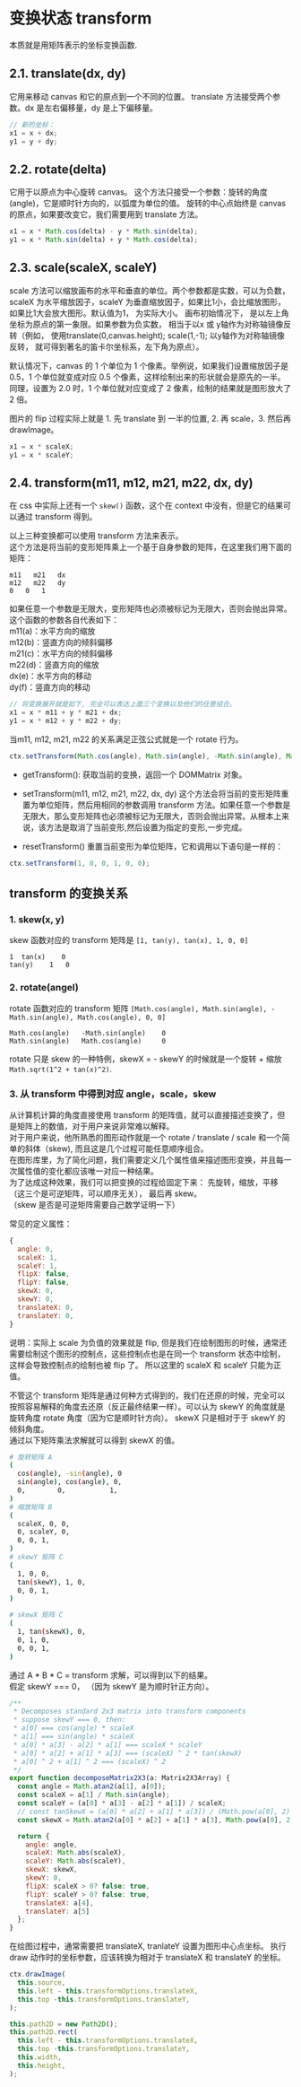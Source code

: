 # 变换状态 transform       
本质就是用矩阵表示的坐标变换函数.   

## 2.1. translate(dx, dy)
它用来移动 canvas 和它的原点到一个不同的位置。 
translate 方法接受两个参数。dx 是左右偏移量，dy 是上下偏移量。  
```js
// 新的坐标：
x1 = x + dx;
y1 = y + dy;
```

## 2.2. rotate(delta)
它用于以原点为中心旋转 canvas。
这个方法只接受一个参数：旋转的角度(angle)，它是顺时针方向的，以弧度为单位的值。
旋转的中心点始终是 canvas 的原点，如果要改变它，我们需要用到 translate 方法。
```js
x1 = x * Math.cos(delta) - y * Math.sin(delta);
y1 = x * Math.sin(delta) + y * Math.cos(delta);
```

## 2.3. scale(scaleX, scaleY)
scale  方法可以缩放画布的水平和垂直的单位。两个参数都是实数，可以为负数，scaleX 为水平缩放因子，scaleY 为垂直缩放因子，如果比1小，会比缩放图形， 如果比1大会放大图形。默认值为1， 为实际大小。
画布初始情况下， 是以左上角坐标为原点的第一象限。如果参数为负实数， 相当于以x 或 y轴作为对称轴镜像反转（例如， 使用translate(0,canvas.height); scale(1,-1); 以y轴作为对称轴镜像反转， 就可得到著名的笛卡尔坐标系，左下角为原点）。

默认情况下，canvas 的 1 个单位为 1 个像素。举例说，如果我们设置缩放因子是 0.5，1 个单位就变成对应 0.5 个像素，这样绘制出来的形状就会是原先的一半。同理，设置为 2.0 时，1 个单位就对应变成了 2 像素，绘制的结果就是图形放大了 2 倍。

图片的 flip 过程实际上就是 1. 先 translate 到 一半的位置, 2. 再 scale，3. 然后再 drawImage。 

```js
x1 = x * scaleX;
y1 = x * scaleY;
```

## 2.4. transform(m11, m12, m21, m22, dx, dy)
在 css 中实际上还有一个 `skew()` 函数，这个在 context 中没有，但是它的结果可以通过 transform 得到。     

以上三种变换都可以使用 transform 方法来表示。  
这个方法是将当前的变形矩阵乘上一个基于自身参数的矩阵，在这里我们用下面的矩阵：
```
m11   m21   dx
m12   m22   dy
0 	0   1
```
如果任意一个参数是无限大，变形矩阵也必须被标记为无限大，否则会抛出异常。
这个函数的参数各自代表如下：    
m11(a)：水平方向的缩放      
m12(b)：竖直方向的倾斜偏移       
m21(c)：水平方向的倾斜偏移      
m22(d)：竖直方向的缩放      
dx(e)：水平方向的移动    
dy(f)：竖直方向的移动    

```js
// 将变换展开就是如下, 完全可以表达上面三个变换以及他们的任意组合。  
x1 = x * m11 + y * m21 + dx;
y1 = x * m12 + y * m22 + dy;
```
当m11, m12, m21, m22 的关系满足正弦公式就是一个 rotate 行为。 
```js
ctx.setTransform(Math.cos(angle), Math.sin(angle), -Math.sin(angle), Math.cos(angle), dx, dy);
```

* getTransform():
获取当前的变换，返回一个 DOMMatrix 对象。  

* setTransform(m11, m12, m21, m22, dx, dy)
这个方法会将当前的变形矩阵重置为单位矩阵，然后用相同的参数调用 transform 方法。如果任意一个参数是无限大，那么变形矩阵也必须被标记为无限大，否则会抛出异常。从根本上来说，该方法是取消了当前变形,然后设置为指定的变形,一步完成。

* resetTransform()
重置当前变形为单位矩阵，它和调用以下语句是一样的：
```js
ctx.setTransform(1, 0, 0, 1, 0, 0);
```

## transform 的变换关系

### 1. skew(x, y)
skew 函数对应的 transform 矩阵是 `[1, tan(y), tan(x), 1, 0, 0]`
```
1  tan(x)    0
tan(y)    1   0
```

### 2. rotate(angel)
rotate 函数对应的 transform 矩阵 `[Math.cos(angle), Math.sin(angle), -Math.sin(angle), Math.cos(angle), 0, 0]`
```
Math.cos(angle)   -Math.sin(angle)    0
Math.sin(angle)   Math.cos(angle)     0
```
rotate 只是 skew 的一种特例，skewX = - skewY 的时候就是一个旋转 + 缩放 `Math.sqrt(1^2 + tan(x)^2)`.  



### 3. 从 transform 中得到对应 angle，scale，skew
从计算机计算的角度直接使用 transform 的矩阵值，就可以直接描述变换了，但是矩阵上的数值，对于用户来说非常难以解释。   
对于用户来说，他所熟悉的图形动作就是一个 rotate / translate / scale 和一个简单的斜体（skew), 而且这是几个过程可能任意顺序组合。    
在图形库里，为了简化问题，我们需要定义几个属性值来描述图形变换，并且每一次属性值的变化都应该唯一对应一种结果。  
为了达成这种效果，我们可以把变换的过程给固定下来： 先旋转，缩放，平移（这三个是可逆矩阵，可以顺序无关）， 最后再 skew。        
（skew 是否是可逆矩阵需要自己数学证明一下）     

常见的定义属性：
```js
{
  angle: 0,
  scaleX: 1,
  scaleY: 1,
  flipX: false,
  flipY: false,
  skewX: 0,
  skewY: 0,
  translateX: 0,
  translateY: 0,
}
```
说明：实际上 scale 为负值的效果就是 flip, 但是我们在绘制图形的时候，通常还需要绘制这个图形的控制点，这些控制点也是在同一个 transform 状态中绘制，这样会导致控制点的绘制也被 flip 了。  所以这里的 scaleX 和 scaleY 只能为正值。  

不管这个 transform 矩阵是通过何种方式得到的，我们在还原的时候，完全可以按照容易解释的角度去还原（反正最终结果一样）。可以认为 skewY 的角度就是旋转角度 rotate 角度（因为它是顺时针方向）。 skewX 只是相对于于 skewY 的倾斜角度。   
通过以下矩阵乘法求解就可以得到 skewX 的值。  

```bash
# 旋转矩阵 A
(
  cos(angle), -sin(angle), 0
  sin(angle), cos(angle), 0,
  0,        0,           1,
)
# 缩放矩阵 B
(
  scaleX, 0, 0,
  0, scaleY, 0,
  0, 0, 1,
)
# skewY 矩阵 C
(
  1, 0, 0,
  tan(skewY), 1, 0,
  0, 0, 1,
)

# skewX 矩阵 C
(
  1, tan(skewX), 0,
  0, 1, 0,
  0, 0, 1,
)

```
通过 A * B * C = transform 求解，可以得到以下的结果。   
假定 skewY === 0， （因为 skewY 是为顺时针正方向）。  

```js
/**
 * Decomposes standard 2x3 matrix into transform components
 * suppose skewY === 0, then: 
 * a[0] === cos(angle) * scaleX
 * a[1] === sin(angle) * scaleX
 * a[0] * a[3] - a[2] * a[1] === scaleX * scaleY
 * a[0] * a[2] + a[1] * a[3] === (scaleX) ^ 2 * tan(skewX)
 * a[0] ^ 2 + a[1] ^ 2 === (scaleX) ^ 2
 */
export function decomposeMatrix2X3(a: Matrix2X3Array) {
  const angle = Math.atan2(a[1], a[0]);
  const scaleX = a[1] / Math.sin(angle);
  const scaleY = (a[0] * a[3] - a[2] * a[1]) / scaleX;  
  // const tanSkewX = (a[0] * a[2] + a[1] * a[3]) / (Math.pow(a[0], 2) + Math.pow(a[1], 2));
  const skewX = Math.atan2(a[0] * a[2] + a[1] * a[3], Math.pow(a[0], 2) + Math.pow(a[1], 2));

  return {
    angle: angle,
    scaleX: Math.abs(scaleX),
    scaleY: Math.abs(scaleY),
    skewX: skewX,
    skewY: 0,
    flipX: scaleX > 0? false: true,
    flipY: scaleY > 0? false: true,
    translateX: a[4],
    translateY: a[5]
  };
}
```

在绘图过程中，通常需要把 translateX, tranlateY 设置为图形中心点坐标。 执行 draw 动作时的坐标参数，应该转换为相对于 translateX 和 translateY 的坐标。    

```js
ctx.drawImage(
  this.source, 
  this.left - this.transformOptions.translateX, 
  this.top -this.transformOptions.translateY,
);

this.path2D = new Path2D();
this.path2D.rect(
  this.left - this.transformOptions.translateX, 
  this.top -this.transformOptions.translateY,
  this.width,
  this.height,
);
```
